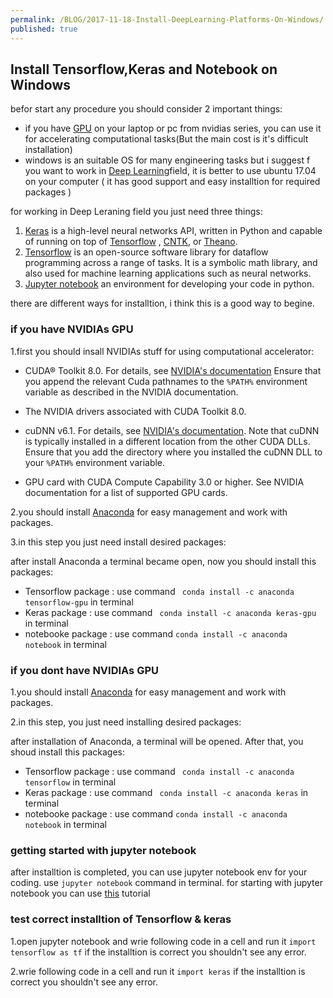 ```yaml
---
permalink: /BLOG/2017-11-18-Install-DeepLearning-Platforms-On-Windows/
published: true
---
```

## Install Tensorflow,Keras and Notebook on Windows

befor start any procedure you should consider 2 important things:
- if you have [GPU](https://en.wikipedia.org/wiki/Graphics_processing_unit) on your laptop or pc from nvidias series, you can use it for accelerating computational tasks(But the main cost is it's difficult installation)
- windows is an suitable OS for many engineering tasks but i suggest f you want to work in  [Deep Learning](https://en.wikipedia.org/wiki/Deep_learning)field, it is better to  use ubuntu 17.04 on your computer (  it has good support and easy installtion for required packages )

for working in Deep Leraning field you just need three things:
1.	[Keras](https://keras.io/) is a high-level neural networks API, written in Python and capable of running on top of [Tensorflow](https://www.tensorflow.org/) , [CNTK](https://github.com/Microsoft/cntk), or [Theano](https://github.com/Theano/Theano).
2.	[Tensorflow](https://www.tensorflow.org/)  is an open-source software library for dataflow programming across a range of tasks. It is a symbolic math library, and also used for machine learning applications such as neural networks.
3.	[Jupyter notebook](http://jupyter.org/) an environment for developing your code in python.

there are different ways for installtion, i think this is a good way to begine.

### if you have NVIDIAs GPU

1.first you should insall NVIDIAs stuff for using computational accelerator:

- CUDA® Toolkit 8.0. For details, see [NVIDIA's documentation](http://docs.nvidia.com/cuda/cuda-installation-guide-microsoft-windows/) Ensure that you append the relevant Cuda pathnames to 		the `%PATH%` environment variable as described in the NVIDIA documentation.

- The NVIDIA drivers associated with CUDA Toolkit 8.0.

- cuDNN v6.1. For details, see [NVIDIA's documentation](https://developer.nvidia.com/cudnn). Note that cuDNN is typically installed in a different location from the other CUDA DLLs. Ensure that you add the directory where you installed the cuDNN DLL to your `%PATH%` environment variable.

- GPU card with CUDA Compute Capability 3.0 or higher. See NVIDIA documentation for a list of supported GPU cards.

2.you should install [Anaconda](https://www.anaconda.com/download/) for easy management and work with packages.

3.in this step you just need install desired packages:

after install Anaconda a terminal became open, now you should install this packages:
- Tensorflow package :
use command ``` conda install -c anaconda tensorflow-gpu``` in terminal
- Keras package :
use command ``` conda install -c anaconda keras-gpu``` in terminal
- notebooke package :
use command ``` conda install -c anaconda notebook ``` in terminal


### if you dont have NVIDIAs GPU

1.you should install [Anaconda](https://www.anaconda.com/download/) for easy management and work with packages.

2.in this step, you just need installing desired packages:

after installation of Anaconda, a terminal will be opened. After that, you shoud install this packages:
- Tensorflow package :
use command ``` conda install -c anaconda tensorflow``` in terminal
- Keras package :
use command ``` conda install -c anaconda keras``` in terminal
- notebooke package :
use command ``` conda install -c anaconda notebook ``` in terminal



### getting started with jupyter notebook

after installtion is completed, you can use jupyter notebook env for your coding.
use ```jupyter notebook``` command in terminal.
for starting with jupyter notebook you can use [this](http://nbviewer.jupyter.org/github/jupyter/notebook/blob/master/docs/source/examples/Notebook/Notebook%20Basics.ipynb) tutorial

### test correct installtion of Tensorflow & keras

1.open jupyter notebook and wrie following code in a cell and run it
``` import tensorflow as tf ```
if the installtion is correct you shouldn't see any error.

2.wrie following code in a cell and run it
``` import keras ```
if the installtion is correct you shouldn't see any error.
